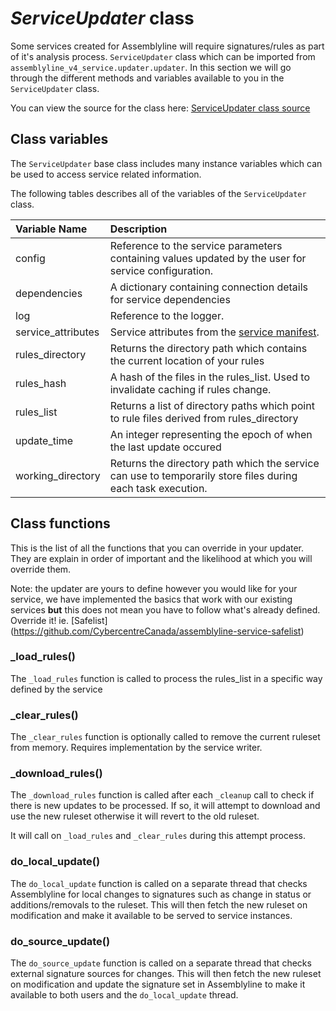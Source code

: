 # *ServiceUpdater* class
Some services created for Assemblyline will require signatures/rules as part of it's analysis process. `ServiceUpdater` class which can be imported from `assemblyline_v4_service.updater.updater`. In this section we will go through the different methods and variables available to you in the `ServiceUpdater` class.


You can view the source for the class here: [ServiceUpdater class source](https://github.com/CybercentreCanada/assemblyline-v4-service/blob/master/assemblyline_v4_service/updater/updater.py)

## Class variables
The `ServiceUpdater` base class includes many instance variables which can be used to access service related information.

The following tables describes all of the variables of the `ServiceUpdater` class.

| Variable Name | Description |
|:---|:---|
| config | Reference to the service parameters containing values updated by the user for service configuration. |
| dependencies | A dictionary containing connection details for service dependencies|
| log | Reference to the logger. |
| service_attributes | Service attributes from the [service manifest](../service_manifest). |
| rules_directory | Returns the directory path which contains the current location of your rules |
| rules_hash | A hash of the files in the rules_list. Used to invalidate caching if rules change.|
| rules_list | Returns a list of directory paths which point to rule files derived from rules_directory|
| update_time | An integer representing the epoch of when the last update occured|
| working_directory | Returns the directory path which the service can use to temporarily store files during each task execution. |



## Class functions
This is the list of all the functions that you can override in your updater. They are explain in order of important and the likelihood at which you will override them.

Note: the updater are yours to define however you would like for your service, we have implemented the basics that work with our existing services **but** this does not mean you have to follow what's already defined. Override it!
ie. [Safelist] (https://github.com/CybercentreCanada/assemblyline-service-safelist)

### _load_rules()
The `_load_rules` function is called to process the rules_list in a specific way defined by the service

### _clear_rules()
The `_clear_rules` function is optionally called to remove the current ruleset from memory. Requires implementation by the service writer.

### _download_rules()
The `_download_rules` function is called after each `_cleanup` call to check if there is new updates to be processed. If so, it will attempt to download and use the new ruleset otherwise it will revert to the old ruleset.

It will call on `_load_rules` and `_clear_rules` during this attempt process.

### do_local_update()
The `do_local_update` function is called on a separate thread that checks Assemblyline for local changes to signatures such as change in status or additions/removals to the ruleset. This will then fetch the new ruleset on modification and make it available to be served to service instances.

### do_source_update()
The `do_source_update` function is called on a separate thread that checks external signature sources for changes. This will then fetch the new ruleset on modification and update the signature set in Assemblyline to make it available to both users and the `do_local_update` thread.
